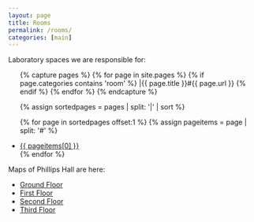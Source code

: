 ```yaml
---
layout: page
title: Rooms
permalink: /rooms/
categories: [main]
---
```


Laboratory spaces we are responsible for:
<ul>
{% capture pages %}
  {% for page in site.pages %}
	{% if page.categories contains 'room' %}
		|{{ page.title }}#{{ page.url }}
	{% endif %}
  {% endfor %}
{% endcapture %}

{% assign sortedpages = pages | split: '|' | sort %}

{% for page in sortedpages offset:1 %}
    {% assign pageitems = page | split: '#' %}
		<li>
			<a href="{{ site.baseurl }}{{ pageitems[1] }}">{{ pageitems[0] }}</a>
		</li>
{% endfor %}
</ul>

Maps of Phillips Hall are here:
<ul>
	<li><a href="{{site.baseurl}}/files/039-phillips_hall-gr.pdf">Ground Floor</li>
	<li><a href="{{site.baseurl}}/files/039-phillips_hall-01.pdf">First Floor</li>
	<li><a href="{{site.baseurl}}/files/039-phillips_hall-02.pdf">Second Floor</li>
	<li><a href="{{site.baseurl}}/files/039-phillips_hall-03.pdf">Third Floor</li>
	
</ul>

<!--
	{% for page in site.pages %}
		{% if page.title %}
			{% if page.categories contains 'material' %}
				<li>
					<a href="{{ page.url }}">{{ page.title }}</a>
				</li>
			{% endif %}
		{% endif %}
	{% endfor %}
-->